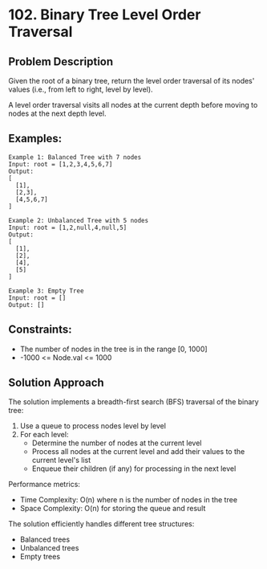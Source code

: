 # 102. Binary Tree Level Order Traversal

## Problem Description
Given the root of a binary tree, return the level order traversal of its nodes' values (i.e., from left to right, level by level).

A level order traversal visits all nodes at the current depth before moving to nodes at the next depth level.

## Examples:
```
Example 1: Balanced Tree with 7 nodes
Input: root = [1,2,3,4,5,6,7]
Output: 
[
  [1],
  [2,3],
  [4,5,6,7]
]

Example 2: Unbalanced Tree with 5 nodes
Input: root = [1,2,null,4,null,5]
Output: 
[
  [1],
  [2],
  [4],
  [5]
]

Example 3: Empty Tree
Input: root = []
Output: []
```

## Constraints:
- The number of nodes in the tree is in the range [0, 1000]
- -1000 <= Node.val <= 1000

## Solution Approach
The solution implements a breadth-first search (BFS) traversal of the binary tree:

1. Use a queue to process nodes level by level
2. For each level:
   - Determine the number of nodes at the current level
   - Process all nodes at the current level and add their values to the current level's list
   - Enqueue their children (if any) for processing in the next level

Performance metrics:
- Time Complexity: O(n) where n is the number of nodes in the tree
- Space Complexity: O(n) for storing the queue and result

The solution efficiently handles different tree structures:
- Balanced trees
- Unbalanced trees
- Empty trees